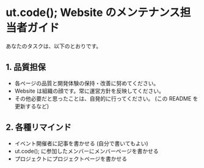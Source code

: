 # ut.code(); Website のメンテナンス担当者ガイド

あなたのタスクは、以下のとおりです。

## 1. 品質担保

- 各ページの品質と開発体験の保持・改善に努めてください。
- Website は組織の顔です。常に運営方針を反映してください。
- その他必要だと思ったことは、自発的に行ってください。 (この README を更新するなど)

## 2. 各種リマインド

- イベント開催者に記事を書かせる (自分で書いてもよい)
- ut.code(); に参加したメンバーにメンバーページを書かせる
- プロジェクトにプロジェクトページを書かせる
